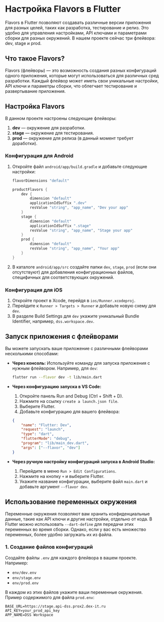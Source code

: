 # Настройка Flavors в Flutter

Flavors в Flutter позволяют создавать различные версии приложения для разных целей, таких как разработка, тестирование и релиз. Это удобно для управления настройками, API ключами и параметрами сборки для разных окружений. В нашем проекте сейчас три флейвора: dev, stage и prod.

## Что такое Flavors?

Flavors (флейворы) — это возможность создания разных конфигураций одного приложения, которые могут использоваться для различных сред разработки. Каждый флейвор может иметь свои уникальные настройки, API ключи и параметры сборки, что облегчает тестирование и развертывание приложения.

## Настройка Flavors

В данном проекте настроены следующие флейворы:
1. **dev** — окружение для разработки.
2. **stage** — окружение для тестирования.
3. **prod** — окружение для релиза (в данный момент требует доработки).

### Конфигурация для Android

1. Откройте файл `android/app/build.gradle` и добавьте следующие настройки:

    ```groovy
    flavorDimensions "default"

    productFlavors {
        dev {   
            dimension "default" 
            applicationIdSuffix ".dev"
            resValue "string", "app_name", "Dev your app" 
        } 
        stage { 
            dimension "default"
            applicationIdSuffix ".stage" 
            resValue "string", "app_name", "Stage your app" 
        }
        prod { 
            dimension "default" 
            resValue "string", "app_name", "Your app" 
        }
    }
    ```

2. В каталоге `android/app/src` создайте папки `dev`, `stage`, `prod` (если они отсутствуют) для добавления конфигурационных файлов, специфичных для соответствующих окружений.

### Конфигурация для iOS

1. Откройте проект в Xcode, перейдя в `ios/Runner.xcodeproj`.
2. Перейдите к `Runner > Targets > Runner` и добавьте новую схему для `dev`.
3. В разделе Build Settings для `dev` укажите уникальный Bundle Identifier, например, `dss.workspace.dev`.

## Запуск приложения с флейворами

Вы можете запускать ваше приложение с различными флейворами несколькими способами:

- **Через консоль:** Используйте команду для запуска приложения с нужным флейвором. Например, для `dev`:
  
    ```bash
    flutter run --flavor dev -t lib/main.dart
    ```

- **Через конфигурацию запуска в VS Code:**
    1. Откройте панель Run and Debug (Ctrl + Shift + D).
    2. Нажмите на ссылку `create a launch.json file`.
    3. Выберите Flutter.
    4. Добавьте конфигурацию для вашего флейвора:

    ```json
    {
        "name": "Flutter: Dev",
        "request": "launch",
        "type": "dart",
        "flutterMode": "debug",
        "program": "lib/main_dev.dart",
        "args": ["--flavor", "dev"]
    }
    ```

- **Через ручную настройку конфигураций запуска в Android Studio:**
    1. Перейдите в меню `Run > Edit Configurations`.
    2. Нажмите на кнопку `+` и выберите Flutter.
    3. Укажите название конфигурации, выберите файл `main.dart` и добавьте аргумент `--flavor dev`.

## Использование переменных окружения

Переменные окружения позволяют вам хранить конфиденциальные данные, такие как API ключи и другие настройки, отдельно от кода. В Flutter можно использовать `--dart-define` для передачи этих переменных во время сборки. Однако, если у вас есть множество переменных, более удобно загружать их из файла.

### 1. Создание файлов конфигураций

Создайте файлы `.env` для каждого флейвора в вашем проекте. Например:
- `env/dev.env`
- `env/stage.env`
- `env/prod.env`

В каждом из этих файлов укажите ваши переменные окружения. Пример содержимого для файла `prod.env`:

```env
BASE_URL=https://stage.api-dss.prox2.dex-it.ru
API_KEY=your_prod_api_key
APP_NAME=DSS Workspace
